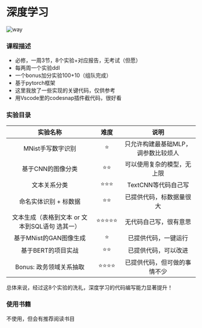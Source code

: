 # 深度学习

![way](https://user-images.githubusercontent.com/60317828/177083125-425e08d6-80b6-45b2-a5fd-fc8a46fbe348.png)

### 课程描述

- 必修，一周3节，8个实验+对应报告，无考试（但愿）
- 每两周一个实验ddl
- 一个bonus加分实验100+10（组队完成）
- 基于pytorch框架
- 这里我放了一些实现的关键代码，仅供参考
- 用Vscode里的codesnap插件截代码，很好看


### 实验目录

|                    实验名称                    | 难度  |                说明                 |
| :--------------------------------------------: | :---: | :---------------------------------: |
|               MNist手写数字识别                |   ⭐   | 只允许构建最基础MLP，调参数比较烦人 |
|               基于CNN的图像分类                |  ⭐⭐   |     可以使用复杂的模型，无上限      |
|                  文本关系分类                  |  ⭐⭐⭐  |         TextCNN等代码自己写         |
|             命名实体识别 + 标数据              |  ⭐⭐   |      已提供代码，标数据量很大       |
| 文本生成（表格到文本 or 文本到SQL语句 选其一） | ⭐⭐⭐⭐⭐ |       无代码自己写，很有意思        |
|             基于MNist的GAN图像生成             |   ⭐   |        已提供代码，一键运行         |
|               基于BERT的项目实战               |  ⭐⭐   |        已提供代码，可以改进         |
|            Bonus: 政务领域关系抽取             |  ⭐⭐⭐⭐  |    已提供代码，但可做的事情不少     |

总体来说，经过这8个实验的洗礼，深度学习的代码编写能力显著提升！

### 使用书籍
不使用，但会有推荐阅读书目

